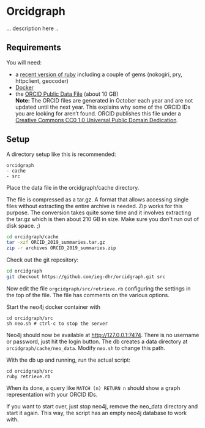 # Orcidgraph

... description here ..

## Requirements

You will need: 
* a [recent version of ruby](https://www.ruby-lang.org/en/downloads/branches/) including a couple of gems (nokogiri, pry, httpclient, geocoder)
* [Docker](https://www.docker.com/)
* the [ORCID Public Data File](https://support.orcid.org/hc/en-us/articles/360006897394-How-do-I-get-the-public-data-file-) (about 10 GB)  
    **Note:** The ORCID files are generated in October each year and are not updated
until the next year. This explains why some of the ORCID IDs you are looking for
aren’t found. ORCID publishes this file under a [Creative Commons CC0 1.0 Universal Public Domain Dedication](https://creativecommons.org/publicdomain/zero/1.0/).

## Setup

A directory setup like this is recommended:

~~~
orcidgraph
- cache
- src
~~~

Place the data file in the orcidgraph/cache directory.

The file is compressed as
a tar.gz. A format that allows accessing single files without extracting
the entire archive is needed. Zip works for this purpose. The conversion takes quite some
time and it involves extracting the tar.gz which is then about 210 GB in size.
Make sure you don't run out of disk space. ;)

~~~bash
cd orcidgraph/cache
tar -xzf ORCID_2019_summaries.tar.gz
zip -r archives ORCID_2019_summaries.zip
~~~

Check out the git repository:

~~~bash
cd orcidgraph
git checkout https://github.com/ieg-dhr/orcidgraph.git src
~~~

Now edit the file `orgcidgraph/src/retrieve.rb` configuring the settings in the
top of the file. The file has comments on the various options.

Start the neo4j docker container with

~~~
cd orcidgraph/src
sh neo.sh # ctrl-c to stop the server
~~~

Neo4j should now be available at http://127.0.0.1:7474. There is no username or
password, just hit the login button. The db creates a data directory at
`orcidgraph/cache/neo_data`. Modify `neo.sh` to change this path.

With the db up and running, run the actual script:

~~~
cd orcidgraph/src
ruby retrieve.rb
~~~

When its done, a query like `MATCH (n) RETURN n` should show a graph
representation with your ORCID IDs.

If you want to start over, just stop neo4j, remove the neo_data directory and
start it again. This way, the script has an empty neo4j database to work with.
